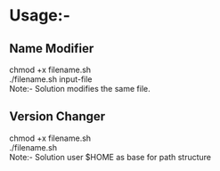 # Usage:-
## Name Modifier
chmod +x filename.sh                    
./filename.sh input-file                        
Note:- Solution modifies the same file.                                

## Version Changer
chmod +x filename.sh                           
./filename.sh                                  
Note:- Solution user $HOME as base for path structure
